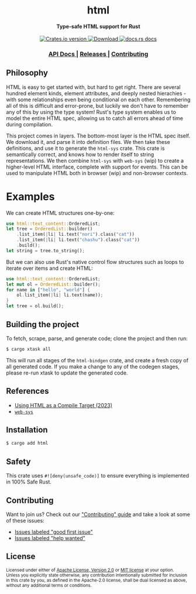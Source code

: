 <h1 align="center">html</h1>
<div align="center">
  <strong>
    Type-safe HTML support for Rust
  </strong>
</div>

<br />

<div align="center">
  <!-- Crates version -->
  <a href="https://crates.io/crates/html">
    <img src="https://img.shields.io/crates/v/html.svg?style=flat-square"
    alt="Crates.io version" />
  </a>
  <!-- Downloads -->
  <a href="https://crates.io/crates/html">
    <img src="https://img.shields.io/crates/d/html.svg?style=flat-square"
      alt="Download" />
  </a>
  <!-- docs.rs docs -->
  <a href="https://docs.rs/html">
    <img src="https://img.shields.io/badge/docs-latest-blue.svg?style=flat-square"
      alt="docs.rs docs" />
  </a>
</div>

<div align="center">
  <h3>
    <a href="https://docs.rs/html">
      API Docs
    </a>
    <span> | </span>
    <a href="https://github.com/yoshuawuyts/html/releases">
      Releases
    </a>
    <span> | </span>
    <a href="https://github.com/yoshuawuyts/html/blob/master.github/CONTRIBUTING.md">
      Contributing
    </a>
  </h3>
</div>


## Philosophy

HTML is easy to get started with, but hard to get right. There are several
hundred element kinds, element attributes, and deeply nested hierachies - with
some relationships even being conditional on each other. Remembering all of this
is difficult and error-prone, but luckily we don't have to remember any of this
by using the type system! Rust's type system enables us to model the entire HTML
spec, allowing us to catch all errors ahead of time during compilation.

This project comes in layers. The bottom-most layer is the HTML spec itself. We
download it, and parse it into definition files. We then take these definitions,
and use it to generate the `html-sys` crate. This crate is semantically correct,
and knows how to render itself to string representations. We then combine
`html-sys` with `web-sys` (wip) to create a higher-level HTML interface,
complete with support for events. This can be used to manipulate HTML both in
browser (wip) and non-browser contexts.

# Examples
We can create HTML structures one-by-one:

```rust
use html::text_content::OrderedList;
let tree = OrderedList::builder()
    .list_item(|li| li.text("nori").class("cat"))
    .list_item(|li| li.text("chashu").class("cat"))
    .build();
let string = tree.to_string();
```

But we can also use Rust's native control flow structures such as loops to
iterate over items and create HTML:

```rust
use html::text_content::OrderedList;
let mut ol = OrderedList::builder();
for name in ["hello", "world"] {
    ol.list_item(|li| li.text(name));
}
let tree = ol.build();
```

## Building the project

To fetch, scrape, parse, and generate code; clone the project and then run:

```bash
$ cargo xtask all
```

This will run all stages of the `html-bindgen` crate, and create a fresh copy of
all generated code. If you make a change to any of the codegen stages, please
re-run xtask to update the generated code.

## References

- [Using HTML as a Compile Target (2023)](https://blog.yoshuawuyts.com/compiled-html/)
- [`web-sys`](https://docs.rs/web-sys/latest/web_sys/)

## Installation
```sh
$ cargo add html
```

## Safety
This crate uses ``#![deny(unsafe_code)]`` to ensure everything is implemented in
100% Safe Rust.

## Contributing
Want to join us? Check out our ["Contributing" guide][contributing] and take a
look at some of these issues:

- [Issues labeled "good first issue"][good-first-issue]
- [Issues labeled "help wanted"][help-wanted]

[contributing]: https://github.com/yoshuawuyts/html/blob/master.github/CONTRIBUTING.md
[good-first-issue]: https://github.com/yoshuawuyts/html/labels/good%20first%20issue
[help-wanted]: https://github.com/yoshuawuyts/html/labels/help%20wanted

## License

<sup>
Licensed under either of <a href="LICENSE-APACHE">Apache License, Version
2.0</a> or <a href="LICENSE-MIT">MIT license</a> at your option.
</sup>

<br/>

<sub>
Unless you explicitly state otherwise, any contribution intentionally submitted
for inclusion in this crate by you, as defined in the Apache-2.0 license, shall
be dual licensed as above, without any additional terms or conditions.
</sub>
